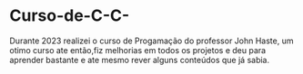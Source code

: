 # Curso-de-C-C-

Durante 2023 realizei o curso de Progamação do professor John Haste, um otimo curso ate então,fiz melhorias em todos os projetos e deu para aprender bastante e ate mesmo rever alguns conteúdos que já sabia.
